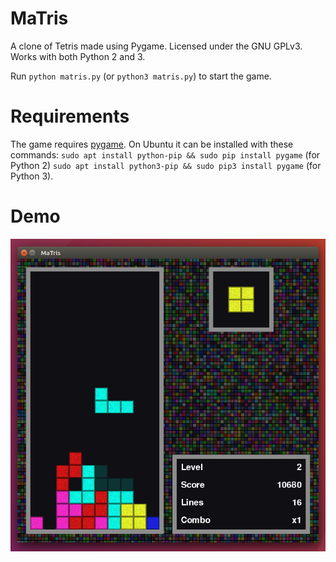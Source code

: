 MaTris
======

A clone of Tetris made using Pygame. Licensed under the GNU GPLv3. Works with both Python 2 and 3.

Run `python matris.py` (or `python3 matris.py`) to start the game.

Requirements
============

The game requires [pygame](https://www.pygame.org). On Ubuntu it can be installed with these commands: `sudo apt install python-pip && sudo pip install pygame` (for Python 2) `sudo apt install python3-pip && sudo pip3 install pygame` (for Python 3).

Demo
====
![Demo](demo.png)
